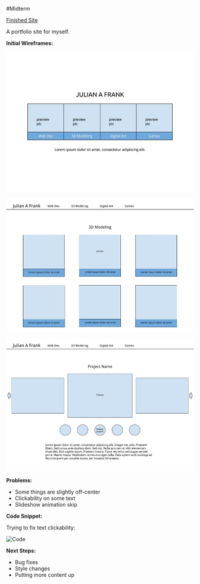 #Midterm

[Finished Site](http://membles.com)

A portfolio site for myself.

__Initial Wireframes:__

![Main Wireframe](https://github.com/membles/WebDevHW/blob/master/Week_4/HW%20-%20midterm%20proposal/images/wireframe%20main.jpg "Main Wireframe")

![Category Wireframe](https://github.com/membles/WebDevHW/blob/master/Week_4/HW%20-%20midterm%20proposal/images/wireframe%20category.jpg "Category Wireframe")

![Project Wireframe](https://github.com/membles/WebDevHW/blob/master/Week_4/HW%20-%20midterm%20proposal/images/wireframe%20project.jpg "Project Wireframe")

__Problems:__

+ Some things are slightly off-center
+ Clickability on some text
+ Slideshow animation skip

__Code Snippet:__

Trying to fix text clickability:

![Code](http://i.imgur.com/XpiOmZY.png)

__Next Steps:__

+ Bug fixes
+ Style changes
+ Putting more content up
